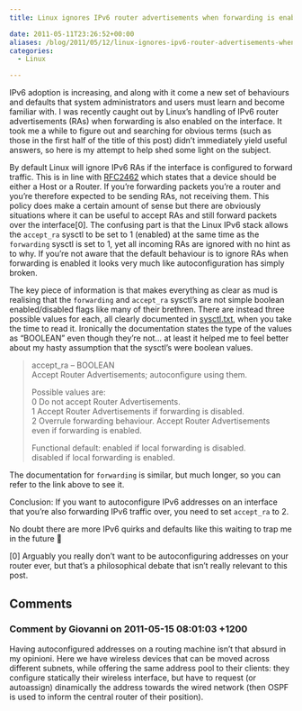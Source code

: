 ```yaml
---
title: Linux ignores IPv6 router advertisements when forwarding is enabled

date: 2011-05-11T23:26:52+00:00
aliases: /blog/2011/05/12/linux-ignores-ipv6-router-advertisements-when-forwarding-is-enabled/
categories:
  - Linux

---
```

IPv6 adoption is increasing, and along with it come a new set of behaviours and defaults that system administrators and users must learn and become familiar with. I was recently caught out by Linux&#8217;s handling of IPv6 router advertisements (RAs) when forwarding is also enabled on the interface. It took me a while to figure out and searching for obvious terms (such as those in the first half of the title of this post) didn&#8217;t immediately yield useful answers, so here is my attempt to help shed some light on the subject.

By default Linux will ignore IPv6 RAs if the interface is configured to forward traffic. This is in line with [RFC2462][1] which states that a device should be either a Host or a Router. If you&#8217;re forwarding packets you&#8217;re a router and you&#8217;re therefore expected to be sending RAs, not receiving them. This policy does make a certain amount of sense but there are obviously situations where it can be useful to accept RAs and still forward packets over the interface[0]. The confusing part is that the Linux IPv6 stack allows the `accept_ra` sysctl to be set to 1 (enabled) at the same time as the `forwarding` sysctl is set to 1, yet all incoming RAs are ignored with no hint as to why. If you&#8217;re not aware that the default behaviour is to ignore RAs when forwarding is enabled it looks very much like autoconfiguration has simply broken.

The key piece of information is that makes everything as clear as mud is realising that the `forwarding` and `accept_ra` sysctl&#8217;s are not simple boolean enabled/disabled flags like many of their brethren. There are instead three possible values for each, all clearly documented in [sysctl.txt][2], when you take the time to read it. Ironically the documentation states the type of the values as &#8220;BOOLEAN&#8221; even though they&#8217;re not&#8230; at least it helped me to feel better about my hasty assumption that the sysctl&#8217;s were boolean values.

> accept_ra &#8211; BOOLEAN  
> Accept Router Advertisements; autoconfigure using them.
> 
> Possible values are:  
> 0 Do not accept Router Advertisements.  
> 1 Accept Router Advertisements if forwarding is disabled.  
> 2 Overrule forwarding behaviour. Accept Router Advertisements  
> even if forwarding is enabled.
> 
> Functional default: enabled if local forwarding is disabled.  
> disabled if local forwarding is enabled. 

The documentation for `forwarding` is similar, but much longer, so you can refer to the link above to see it.

Conclusion: If you want to autoconfigure IPv6 addresses on an interface that you&#8217;re also forwarding IPv6 traffic over, you need to set `accept_ra` to 2.

No doubt there are more IPv6 quirks and defaults like this waiting to trap me in the future 🙂

[0] Arguably you really don&#8217;t want to be autoconfiguring addresses on your router ever, but that&#8217;s a philosophical debate that isn&#8217;t really relevant to this post.

 [1]: http://tools.ietf.org/html/rfc2462
 [2]: http://www.kernel.org/doc/Documentation/networking/ip-sysctl.txt

## Comments

### Comment by Giovanni on 2011-05-15 08:01:03 +1200
Having autoconfigured addresses on a routing machine isn&#8217;t that absurd in my opinioni. Here we have wireless devices that can be moved across different subnets, while offering the same address pool to their clients: they configure statically their wireless interface, but have to request (or autoassign) dinamically the address towards the wired network (then OSPF is used to inform the central router of their position).